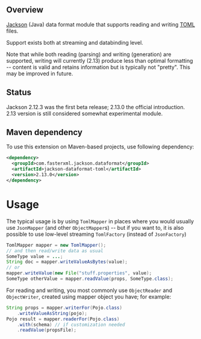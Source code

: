 ## Overview

[Jackson](/FasterXML/jackson) (Java) data format module that supports reading and writing 
[TOML](https://en.wikipedia.org/wiki/TOML) files.

Support exists both at streaming and databinding level.

Note that while both reading (parsing) and writing (generation) are supported,
writing will currently (2.13) produce less than optimal formatting -- content is
valid and retains information but is typically not "pretty".
This may be improved in future.

## Status

Jackson 2.12.3 was the first beta release; 2.13.0 the official introduction.
2.13 version is still considered somewhat experimental module.

## Maven dependency

To use this extension on Maven-based projects, use following dependency:

```xml
<dependency>
  <groupId>com.fasterxml.jackson.dataformat</groupId>
  <artifactId>jackson-dataformat-toml</artifactId>
  <version>2.13.0</version>
</dependency>
```

# Usage

The typical usage is by using `TomlMapper` in places where you would usually use `JsonMapper`
(and other `ObjectMapper`s) -- but if you want to, it is also possible to use low-level
streaming `TomlFactory` (instead of `JsonFactory`)

```java
TomlMapper mapper = new TomlMapper();
// and then read/write data as usual
SomeType value = ...;
String doc = mapper.writeValueAsBytes(value);
// or
mapper.writeValue(new File("stuff.properties", value);
SomeType otherValue = mapper.readValue(props, SomeType.class);
```

For reading and writing, you most commonly use `ObjectReader` and `ObjectWriter`,
created using mapper object you have; for example:

```java
String props = mapper.writerFor(Pojo.class)
    .writeValueAsString(pojo);
Pojo result = mapper.readerFor(Pojo.class)
    .with(schema) // if customization needed
    .readValue(propsFile);
```
